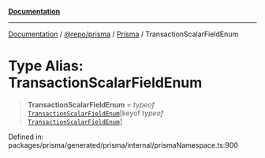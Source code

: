 [**Documentation**](../../../../../README.md)

***

[Documentation](../../../../../README.md) / [@repo/prisma](../../../README.md) / [Prisma](../README.md) / TransactionScalarFieldEnum

# Type Alias: TransactionScalarFieldEnum

> **TransactionScalarFieldEnum** = *typeof* [`TransactionScalarFieldEnum`](../variables/TransactionScalarFieldEnum.md)\[keyof *typeof* [`TransactionScalarFieldEnum`](../variables/TransactionScalarFieldEnum.md)\]

Defined in: packages/prisma/generated/prisma/internal/prismaNamespace.ts:900
